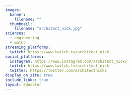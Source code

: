 ```yaml
---
images:
  banner:
    filename: ""
  thumbnail:
    filename: "architect_nick.jpg"
sciences:
  - engineering
  - maths
streaming_platforms:
  twitch: https://www.twitch.tv/architect_nick
social_platforms:
  instagram: https://www.instagram.com/architect_nick/
  twitch: https://www.twitch.tv/architect_nick
  twitter: https://twitter.com/architectnick2
display_on_site: true
include_links: true
layout: educator
---
```

